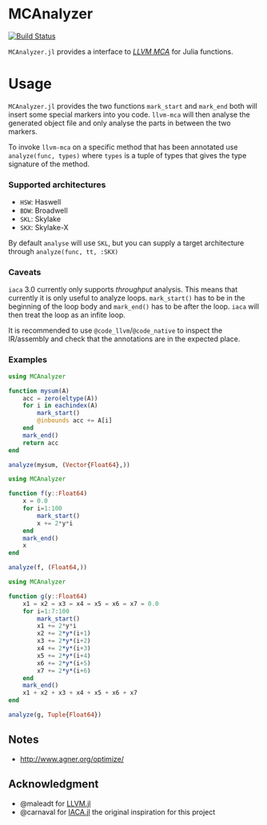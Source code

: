 # MCAnalyzer
[![Build Status](https://travis-ci.org/vchuravy/MCAnalyzer.jl.svg?branch=master)](https://travis-ci.org/vchuravy/MCAnalyzer.jl)

`MCAnalyzer.jl` provides a interface to [*LLVM MCA*](https://www.llvm.org/docs/CommandGuide/llvm-mca.html) for Julia functions.

# Usage

`MCAnalyzer.jl` provides the two functions `mark_start` and `mark_end`  both will insert some special markers into you code.
`llvm-mca` will then analyse the generated object file and only analyse the parts in between the two markers.

To invoke `llvm-mca` on a specific method that has been annotated use `analyze(func, types)` where `types` is a tuple of types that gives the type signature of the method.

### Supported architectures

- `HSW`: Haswell
- `BDW`: Broadwell
- `SKL`: Skylake
- `SKX`: Skylake-X

By default `analyse` will use `SKL`, but you can supply a target architecture through `analyze(func, tt, :SKX)`

### Caveats

`iaca` 3.0 currently only supports *throughput* analysis. This means that currently it is only useful to analyze loops.
`mark_start()` has to be in the beginning of the loop body and `mark_end()` has to be after the loop. `iaca` will then treat the loop as an infite loop.

It is recommended to use `@code_llvm`/`@code_native` to inspect the IR/assembly and check that the annotations are
in the expected place.

### Examples

```julia
using MCAnalyzer

function mysum(A)
    acc = zero(eltype(A))
    for i in eachindex(A)
        mark_start()
        @inbounds acc += A[i]
    end
    mark_end()
    return acc
end

analyze(mysum, (Vector{Float64},))
```

```julia
using MCAnalyzer

function f(y::Float64)
    x = 0.0
    for i=1:100
        mark_start()
        x += 2*y*i
    end
    mark_end()
    x
end

analyze(f, (Float64,))
```

```julia
using MCAnalyzer

function g(y::Float64)
    x1 = x2 = x3 = x4 = x5 = x6 = x7 = 0.0
    for i=1:7:100
        mark_start()
        x1 += 2*y*i
        x2 += 2*y*(i+1)
        x3 += 2*y*(i+2)
        x4 += 2*y*(i+3)
        x5 += 2*y*(i+4)
        x6 += 2*y*(i+5)
        x7 += 2*y*(i+6)
    end
    mark_end()
    x1 + x2 + x3 + x4 + x5 + x6 + x7
end

analyze(g, Tuple{Float64})
```

## Notes

- http://www.agner.org/optimize/

## Acknowledgment

- @maleadt for [LLVM.jl](https://github.com/maleadt/LLVM.jl)
- @carnaval for [IACA.jl](https://github.com/carnaval/IACA.jl) the original inspiration for this project
